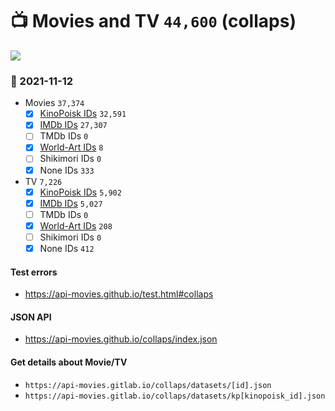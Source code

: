 # :tv: Movies and TV `44,600` (collaps)

<a href="https://API-Movies.github.io"><img src="https://API-Movies.github.io/banner.png?cache"></a>

### :date: 2021-11-12
- Movies `37,374`
  - [x] <a href="https://API-Movies.github.io/collaps/movie_kinopoisk_ids.json">KinoPoisk IDs</a> `32,591`
  - [x] <a href="https://API-Movies.github.io/collaps/movie_imdb_ids.json">IMDb IDs</a> `27,307`
  - [ ] TMDb IDs `0`
  - [x] <a href="https://API-Movies.github.io/collaps/movie_world_art_ids.json">World-Art IDs</a> `8`
  - [ ] Shikimori IDs `0`
  - [x] None IDs `333`
- TV `7,226`
  - [x] <a href="https://API-Movies.github.io/collaps/tv_kinopoisk_ids.json">KinoPoisk IDs</a> `5,902`
  - [x] <a href="https://API-Movies.github.io/collaps/tv_imdb_ids.json">IMDb IDs</a> `5,027`
  - [ ] TMDb IDs `0`
  - [x] <a href="https://API-Movies.github.io/collaps/tv_world_art_ids.json">World-Art IDs</a> `208`
  - [ ] Shikimori IDs `0`
  - [x] None IDs `412`
#### Test errors
- <a href='https://api-movies.github.io/test.html#collaps'>https://api-movies.github.io/test.html#collaps</a>
#### JSON API
- <a href='https://api-movies.github.io/collaps/index.json'>https://api-movies.github.io/collaps/index.json</a>
#### Get details about Movie/TV
- `https://api-movies.gitlab.io/collaps/datasets/[id].json`
- `https://api-movies.gitlab.io/collaps/datasets/kp[kinopoisk_id].json`

